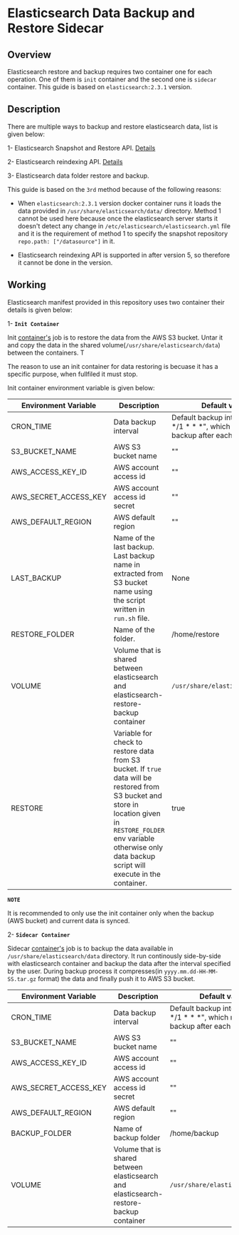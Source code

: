 # Elasticsearch Data Backup and Restore Sidecar

## Overview

Elasticsearch restore and backup requires two container one for each operation. One of them is `init` container and the second one is `sidecar` container. This guide is based on `elasticsearch:2.3.1` version.

## Description

There are multiple ways to backup and restore elasticsearch data, list is given below:

1- Elasticsearch Snapshot and Restore API. [Details](https://z0z0.me/how-to-create-snapshot-and-restore-snapshot-with-elasticsearch/)

2- Elasticsearch reindexing API. [Details](https://www.elastic.co/guide/en/elasticsearch/reference/current/docs-reindex.html)

3- Elasticsearch data folder restore and backup.

This guide is based on the `3rd` method because of the following reasons:

* When `elasticsearch:2.3.1` version docker container runs it loads the data provided in `/usr/share/elasticsearch/data/` directory. Method 1 cannot be used here because once the elasticsearch server starts it doesn't detect any change in `/etc/elasticsearch/elasticsearch.yml` file and it is the requirement of method 1 to specify the snapshot repository `repo.path: ["/datasource"]` in it.

* Elasticsearch reindexing API is supported in after version 5, so therefore it cannot be done in the version.


## Working

Elasticsearch manifest provided in this repository uses two container their details is given below:

1- **`Init Container`**

Init [container's](https://hub.docker.com/r/stakater/elasticsearch-restore) job is to restore the data from the AWS S3 bucket. Untar it and copy the data in the shared volume(`/usr/share/elasticsearch/data`) between the containers. T

The reason to use an init container for data restoring is becuase it has a specific purpose, when fullfiled it must stop.

Init container environment variable is given below:

| Environment Variable | Description | Default value |
|---|---|---|
| CRON_TIME | Data backup interval | Default backup interval is "00 */1 * * *", which means take backup after each hour. |
| S3_BUCKET_NAME | AWS S3 bucket name | "" |
| AWS_ACCESS_KEY_ID | AWS account access id | "" |
| AWS_SECRET_ACCESS_KEY | AWS account access id secret | "" |
| AWS_DEFAULT_REGION | AWS default region | "" |
| LAST_BACKUP | Name of the last backup. Last backup name in extracted from S3 bucket name using the script written in `run.sh` file. | None |
| RESTORE_FOLDER | Name of the folder. | /home/restore |
| VOLUME | Volume that is shared between elasticsearch and elasticsearch-restore-backup container | `/usr/share/elasticsearch/data` |
| RESTORE | Variable for check to restore data from S3 bucket. If `true` data will be restored from S3 bucket and store in location given in `RESTORE_FOLDER` env variable otherwise only data backup script will execute in the container. | true |

**`NOTE`**

It is recommended to only use the init container only when the backup (AWS bucket) and current data is synced. 

2- **`Sidecar Container`**

Sidecar [container's](https://hub.docker.com/r/stakater/elasticsearch-backup) job is to backup the data available in `/usr/share/elasticsearch/data` directory. It run continously side-by-side with elasticsearch container and backup the data after the interval specified by the user. During backup process it compresses(in `yyyy.mm.dd-HH-MM-SS.tar.gz` format) the data and finally push it to AWS S3 bucket.


| Environment Variable | Description | Default value |
|---|---|---|
| CRON_TIME | Data backup interval | Default backup interval is "00 */1 * * *", which means take backup after each hour. |
| S3_BUCKET_NAME | AWS S3 bucket name | "" |
| AWS_ACCESS_KEY_ID | AWS account access id | "" |
| AWS_SECRET_ACCESS_KEY | AWS account access id secret | "" |
| AWS_DEFAULT_REGION | AWS default region | "" |
| BACKUP_FOLDER | Name of backup folder | /home/backup |
| VOLUME | Volume that is shared between elasticsearch and elasticsearch-restore-backup container | `/usr/share/elasticsearch/data` |
